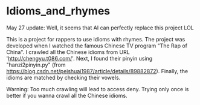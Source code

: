 # Idioms_and_rhymes

May 27 update: Well, it seems that AI can perfectly replace this project LOL

This is a project for rappers to use idioms with rhymes. The project was developed when I watched the famous Chinese TV program "The Rap of China". I crawled all the Chinese idioms from URL 'http://chengyu.t086.com/'. Next, I found their pinyin using "hanzi2pinyin.py" (from https://blog.csdn.net/peishuai1987/article/details/89882872). Finally, the idioms are matched by checking their vowels.

Warning:
Too much crawling will lead to access deny. Trying only once is better if you wanna crawl all the Chinese idioms.

